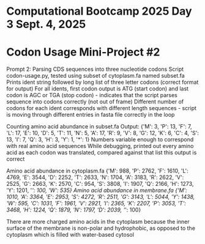 # Computational Bootcamp 2025 Day 3 Sept. 4, 2025
# Codon Usage Mini-Project #2

Prompt 2: Parsing CDS sequences into three nucleotide codons
Script codon-usage.py, tested using subset of cytoplasm.fa named subset.fa
Prints ident string followed by long list of three letter codons (correct format for output)
For all idents, first codon output is ATG (start codon) and last codon is AGC or TGA (stop codon) - indicates that the script parses sequence into codons correctly (not out of frame)
Different number of codons for each ident corresponds with different length sequences - script is moving through different entries in fasta file correctly in the loop

Counting amino acid abundance in subset.fa 
Output: {'M': 3, 'P': 13, 'F': 7, 'L': 17, 'E': 10, 'D': 5, 'T': 11, 'N': 5, 'A': 17, 'R': 9, 'V': 8, 'G': 12, 'K': 6, 'C': 4, 'S': 13, 'I': 7, 'Q': 3, 'H': 3, 'Y': 1, '*': 1}
Numbers variable enough to correspond with real amino acid sequences
While debugging, printed out every amino acid as each codon was translated, compared against that list this output is correct

Amino acid abundance in cytoplasm.fa
{'M': 988, 'P': 2762, 'F': 1610, 'L': 4769, 'E': 3544, 'D': 2252, 'T': 2633, 'N': 1704, 'A': 3183, 'R': 2622, 'V': 2525, 'G': 2663, 'K': 2570, 'C': 954, 'S': 3808, 'I': 1907, 'Q': 2166, 'H': 1273, 'Y': 1201, '*': 100, 'W': 535}
Amino acid abundance in membrane.fa
{'M': 1010, 'A': 3364, 'E': 2953, 'S': 4272, 'R': 2511, 'G': 3143, 'L': 5044, 'Y': 1438, 'W': 595, 'C': 1031, 'F': 1961, 'V': 2921, 'I': 2365, 'K': 2207, 'P': 3053, 'T': 3468, 'H': 1224, 'Q': 1879, 'N': 1797, 'D': 2039, '*': 100}

There are more charged amino acids in the cytoplasm because the inner surface of the membrane is non-polar and hydrophobic, as opposed to the cytoplasm which is filled with water-based cytosol